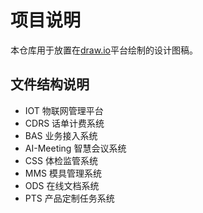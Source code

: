 # 项目说明
本仓库用于放置在[draw.io](https://www.draw.io/)平台绘制的设计图稿。

## 文件结构说明
- IOT         物联网管理平台
- CDRS        话单计费系统
- BAS         业务接入系统
- AI-Meeting  智慧会议系统
- CSS         体检监管系统
- MMS         模具管理系统
- ODS         在线文档系统
- PTS         产品定制任务系统
